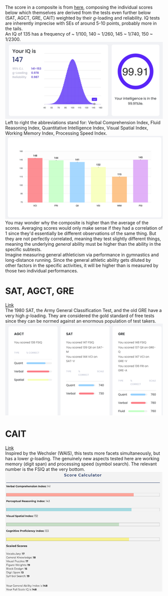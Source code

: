 The score in a composite is from [here](https://cognitivemetrics.co/), composing the individual scores below which themselves are derived from the tests  even further below (SAT, AGCT, GRE, CAIT) weighted by their *g*-loading and reliability. IQ tests are inherently imprecise with SEs of around 5-10 points, probably more in the tails.  
An IQ of 135 has a frequency of ~ 1/100, 140 ~ 1/260, 145 ~ 1/740, 150 ~ 1/2300.   
![Composite Score](total-estimate.png)  
Left to right the abbreviations stand for: Verbal Comprehension Index, Fluid Reasoning Index, Quantitative Intelligence Index, Visual Spatial Index, Working Memory Index, Processing Speed Index.  
![profile](cognitive-profile.png)  
You may wonder why the composite is higher than the average of the scores. Averaging scores would only make sense if they had a correlation of 1 since they'd essentially be different observations of the same thing. But they are not perfectly correlated, meaning they test slightly different things, meaning the underlying *general* ability must be higher than the ability in the specific subtests.  
Imagine measuring general athleticism via performance in gymnastics and long-distance running. Since the general athletic ability gets diluted by other factors in the specific activities, it will be higher than is measured by those two individual performances.

# SAT, AGCT, GRE
[Link](https://cognitivemetrics.co/)  
The 1980 SAT, the Army General Classification Test, and the old GRE have a very high *g*-loading. They are considered the gold standard of free tests since they can be normed against an enormous population of test takers.
![SAT, AGCT, GRE](SAT-AGCT-GRE.png)  

# CAIT
[Link](https://cognitivemetrics.co/)  
Inspired by the Wechsler (WAIS), this tests more facets simultaneously, but has a lower *g*-loading. The genuinely new aspects tested here are working memory (digit span) and processing speed (symbol search). The relevant number is the FSIQ at the very bottom.
![CAIT](CAIT-score.jpeg)